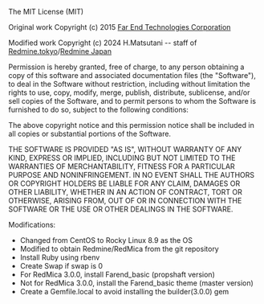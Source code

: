 The MIT License (MIT)

Original work Copyright (c) 2015 [Far End Technologies Corporation](http://www.farend.co.jp/)

Modified work Copyright (c) 2024 H.Matsutani -- staff of [Redmine.tokyo](https://redmine.tokyo/)/[Redmine Japan](https://redmine-japan.org/) 

Permission is hereby granted, free of charge, to any person obtaining a copy
of this software and associated documentation files (the "Software"), to deal
in the Software without restriction, including without limitation the rights
to use, copy, modify, merge, publish, distribute, sublicense, and/or sell
copies of the Software, and to permit persons to whom the Software is
furnished to do so, subject to the following conditions:

The above copyright notice and this permission notice shall be included in
all copies or substantial portions of the Software.

THE SOFTWARE IS PROVIDED "AS IS", WITHOUT WARRANTY OF ANY KIND, EXPRESS OR
IMPLIED, INCLUDING BUT NOT LIMITED TO THE WARRANTIES OF MERCHANTABILITY,
FITNESS FOR A PARTICULAR PURPOSE AND NONINFRINGEMENT. IN NO EVENT SHALL THE
AUTHORS OR COPYRIGHT HOLDERS BE LIABLE FOR ANY CLAIM, DAMAGES OR OTHER
LIABILITY, WHETHER IN AN ACTION OF CONTRACT, TORT OR OTHERWISE, ARISING FROM,
OUT OF OR IN CONNECTION WITH THE SOFTWARE OR THE USE OR OTHER DEALINGS IN
THE SOFTWARE.

Modifications:
- Changed from CentOS to Rocky Linux 8.9 as the OS
- Modified to obtain Redmine/RedMica from the git repository
- Install Ruby using rbenv
- Create Swap if swap is 0
- For RedMica 3.0.0, install Farend_basic (propshaft version)
- Not for RedMica 3.0.0, install the Farend_basic theme (master version)
- Create a Gemfile.local to avoid installing the builder(3.0.0) gem
